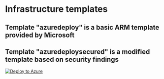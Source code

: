 # Infrastructure templates

## Template "azuredeploy" is a basic ARM template provided by Microsoft

## Template "azuredeploysecured" is a modified template based on security findings

[![Deploy to Azure](https://aka.ms/deploytoazurebutton)](https://portal.azure.com/#create/Microsoft.Template/uri/https%3A%2F%2Fraw.githubusercontent.com%2Ftsunami28%2FAZUG17%2Fmain%2FInfra%2Fazuredeploy.json)
